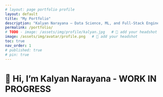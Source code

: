 ```yaml
---
# layout: page portfolio profile
layout: default
title: "My Portfolio"
description: "Kalyan Narayana — Data Science, ML, and Full-Stack Engineer (Aspirant)"
permalink: /portfolio/
# TODO - image: /assets/img/profile/kalyan.jpg   # 🔁 add your headshot
image: /assets/img/avatar/profile.png   # 🔁 add your headshot
toc: true
nav_order: 1
# published: true
# pin: true
---
```


# 👋 Hi, I’m **Kalyan Narayana** - WORK IN PROGRESS
